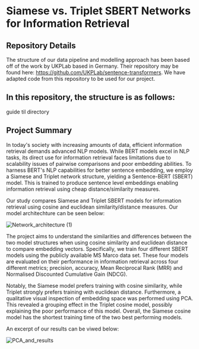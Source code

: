 # Siamese vs. Triplet SBERT Networks for Information Retrieval
## Repository Details

The structure of our data pipeline and modelling approach has been based off of the work by UKPLab based in Germany. Their repository may be found here: https://github.com/UKPLab/sentence-transformers. We have adapted code from this repository to be used for our project.

In this repository, the structure is as follows:
- 


guide til directory


## Project Summary

In today's society with increasing amounts of data, efficient information retrieval demands advanced NLP models. While BERT models excel in NLP tasks, its direct use for information retrieval faces limitations due to scalability issues of pairwise comparisons and poor embedding abilities. To harness BERT's NLP capabilities for better sentence embedding, we employ a Siamese and Triplet network structure, yielding a Sentence-BERT (SBERT) model. This is trained to produce sentence level embeddings enabling information retrieval using cheap distance/similarity measures.

Our study compares Siamese and Triplet SBERT models for information retrieval using cosine and euclidean similarity/distance measures. Our model architechture can be seen below:

![Network_architecture (1)](https://github.com/annabramsloew/DL-SBert/assets/80269825/5c626d14-da95-4360-b459-0dccdda0f624)

The project aims to understand the similarities and differences between the two model structures when using cosine similarity and euclidean distance to compare embedding vectors. Specifically, we train four different SBERT models using the publicly available MS Marco data set. These four models are evaluated on their performance in information retrieval across four different metrics; precision, accuracy, Mean Reciprocal Rank (MRR) and Normalised Discounted Cumulative Gain (NDCG).

Notably, the Siamese model prefers training with cosine similarity, while Triplet strongly prefers training with euclidean distance. Furthermore, a qualitative visual inspection of embedding space was performed using PCA. This revealed a grouping effect in the Triplet cosine model, possibly explaining the poor performance of this model. Overall, the Siamese cosine model has the shortest training time of the two best performing models.

An excerpt of our results can be viwed below:

![PCA_and_results](https://github.com/annabramsloew/DL-SBert/assets/80269825/df5bb271-8917-469a-b4e1-204ebc20c1ee)
